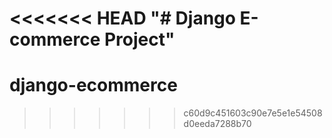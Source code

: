 <<<<<<< HEAD
"# Django E-commerce Project" 
=======
# django-ecommerce
>>>>>>> c60d9c451603c90e7e5e1e54508d0eeda7288b70

